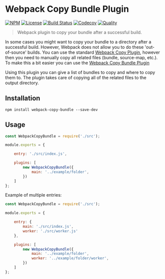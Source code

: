 # Webpack Copy Bundle Plugin

[![NPM](https://badgen.net/npm/v/webpack-copy-bundle)](https://www.npmjs.com/package/webpack-copy-bundle)
[![License](https://badgen.net/npm/license/webpack-copy-bundle)](https://www.npmjs.com/package/webpack-copy-bundle)
[![Build Status](https://badgen.net/travis/ferdikoomen/webpack-copy-bundle/master)](https://travis-ci.org/ferdikoomen/webpack-copy-bundle)
[![Codecov](https://codecov.io/gh/ferdikoomen/webpack-copy-bundle/branch/master/graph/badge.svg)](https://codecov.io/gh/ferdikoomen/webpack-copy-bundle)
[![Quality](https://badgen.net/lgtm/grade/javascript/g/ferdikoomen/webpack-copy-bundle)](https://lgtm.com/projects/g/ferdikoomen/webpack-copy-bundle)

> Webpack plugin to copy your bundle after a successful build.

In some cases you might want to copy your bundle to a directory after a successful build.
However, Webpack does not allow you to do these 'out-of-source' builds. You can use the standard
[Webpack Copy Plugin](https://github.com/webpack-contrib/copy-webpack-plugin), however then you
need to manually copy all related files (bundle, source-map, etc.). To make this a bit easier
you can use the [Webpack Copy Bundle Plugin](https://www.npmjs.com/package/webpack-copy-bundle)

Using this plugin you can give a list of bundles to copy and where to copy them to. The plugin
takes care of copying all of the related files to the output directory.

## Installation

```
npm install webpack-copy-bundle --save-dev
```

## Usage

```javascript
const WebpackCopyBundle = require('./src');

module.exports = {

    entry: './src/index.js',

    plugins: [
        new WebpackCopyBundle({
            main: '../example/folder',
        })
    ]
};
```

Example of multiple entries:

```javascript
const WebpackCopyBundle = require('./src');

module.exports = {

    entry: {
        main: './src/index.js',
        worker: './src/worker.js'
    },

    plugins: [
        new WebpackCopyBundle({
            main: '../example/folder',
            worker: '../example/folder/worker',
        })
    ]
};
```
